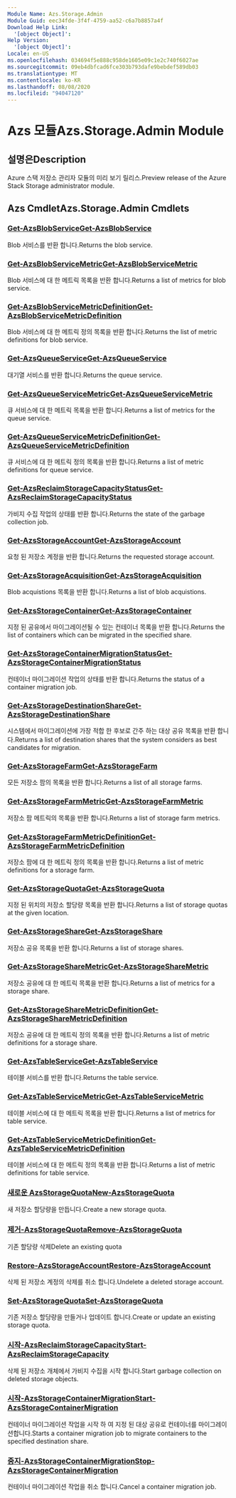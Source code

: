 ```yaml
---
Module Name: Azs.Storage.Admin
Module Guid: eec34fde-3f4f-4759-aa52-c6a7b8857a4f
Download Help Link:
  '[object Object]': 
Help Version:
  '[object Object]': 
Locale: en-US
ms.openlocfilehash: 034694f5e888c958de1605e09c1e2c740f6027ae
ms.sourcegitcommit: 09eb4dbfcad6fce303b793dafe9bebdef589db03
ms.translationtype: MT
ms.contentlocale: ko-KR
ms.lasthandoff: 08/08/2020
ms.locfileid: "94047120"
---
```

# <span data-ttu-id="6fb96-101">Azs 모듈</span><span class="sxs-lookup"><span data-stu-id="6fb96-101">Azs.Storage.Admin Module</span></span>
## <span data-ttu-id="6fb96-102">설명은</span><span class="sxs-lookup"><span data-stu-id="6fb96-102">Description</span></span>
<span data-ttu-id="6fb96-103">Azure 스택 저장소 관리자 모듈의 미리 보기 릴리스.</span><span class="sxs-lookup"><span data-stu-id="6fb96-103">Preview release of the Azure Stack Storage administrator module.</span></span>  

## <span data-ttu-id="6fb96-104">Azs Cmdlet</span><span class="sxs-lookup"><span data-stu-id="6fb96-104">Azs.Storage.Admin Cmdlets</span></span>
### [<span data-ttu-id="6fb96-105">Get-AzsBlobService</span><span class="sxs-lookup"><span data-stu-id="6fb96-105">Get-AzsBlobService</span></span>](Get-AzsBlobService.md)
<span data-ttu-id="6fb96-106">Blob 서비스를 반환 합니다.</span><span class="sxs-lookup"><span data-stu-id="6fb96-106">Returns the blob service.</span></span>

### [<span data-ttu-id="6fb96-107">Get-AzsBlobServiceMetric</span><span class="sxs-lookup"><span data-stu-id="6fb96-107">Get-AzsBlobServiceMetric</span></span>](Get-AzsBlobServiceMetric.md)
<span data-ttu-id="6fb96-108">Blob 서비스에 대 한 메트릭 목록을 반환 합니다.</span><span class="sxs-lookup"><span data-stu-id="6fb96-108">Returns a list of metrics for blob service.</span></span>

### [<span data-ttu-id="6fb96-109">Get-AzsBlobServiceMetricDefinition</span><span class="sxs-lookup"><span data-stu-id="6fb96-109">Get-AzsBlobServiceMetricDefinition</span></span>](Get-AzsBlobServiceMetricDefinition.md)
<span data-ttu-id="6fb96-110">Blob 서비스에 대 한 메트릭 정의 목록을 반환 합니다.</span><span class="sxs-lookup"><span data-stu-id="6fb96-110">Returns the list of metric definitions for blob service.</span></span>

### [<span data-ttu-id="6fb96-111">Get-AzsQueueService</span><span class="sxs-lookup"><span data-stu-id="6fb96-111">Get-AzsQueueService</span></span>](Get-AzsQueueService.md)
<span data-ttu-id="6fb96-112">대기열 서비스를 반환 합니다.</span><span class="sxs-lookup"><span data-stu-id="6fb96-112">Returns the queue service.</span></span>

### [<span data-ttu-id="6fb96-113">Get-AzsQueueServiceMetric</span><span class="sxs-lookup"><span data-stu-id="6fb96-113">Get-AzsQueueServiceMetric</span></span>](Get-AzsQueueServiceMetric.md)
<span data-ttu-id="6fb96-114">큐 서비스에 대 한 메트릭 목록을 반환 합니다.</span><span class="sxs-lookup"><span data-stu-id="6fb96-114">Returns a list of metrics for the queue service.</span></span>

### [<span data-ttu-id="6fb96-115">Get-AzsQueueServiceMetricDefinition</span><span class="sxs-lookup"><span data-stu-id="6fb96-115">Get-AzsQueueServiceMetricDefinition</span></span>](Get-AzsQueueServiceMetricDefinition.md)
<span data-ttu-id="6fb96-116">큐 서비스에 대 한 메트릭 정의 목록을 반환 합니다.</span><span class="sxs-lookup"><span data-stu-id="6fb96-116">Returns a list of metric definitions for queue service.</span></span>

### [<span data-ttu-id="6fb96-117">Get-AzsReclaimStorageCapacityStatus</span><span class="sxs-lookup"><span data-stu-id="6fb96-117">Get-AzsReclaimStorageCapacityStatus</span></span>](Get-AzsReclaimStorageCapacityStatus.md)
<span data-ttu-id="6fb96-118">가비지 수집 작업의 상태를 반환 합니다.</span><span class="sxs-lookup"><span data-stu-id="6fb96-118">Returns the state of the garbage collection job.</span></span>

### [<span data-ttu-id="6fb96-119">Get-AzsStorageAccount</span><span class="sxs-lookup"><span data-stu-id="6fb96-119">Get-AzsStorageAccount</span></span>](Get-AzsStorageAccount.md)
<span data-ttu-id="6fb96-120">요청 된 저장소 계정을 반환 합니다.</span><span class="sxs-lookup"><span data-stu-id="6fb96-120">Returns the requested storage account.</span></span>

### [<span data-ttu-id="6fb96-121">Get-AzsStorageAcquisition</span><span class="sxs-lookup"><span data-stu-id="6fb96-121">Get-AzsStorageAcquisition</span></span>](Get-AzsStorageAcquisition.md)
<span data-ttu-id="6fb96-122">Blob acquistions 목록을 반환 합니다.</span><span class="sxs-lookup"><span data-stu-id="6fb96-122">Returns a list of blob acquistions.</span></span>

### [<span data-ttu-id="6fb96-123">Get-AzsStorageContainer</span><span class="sxs-lookup"><span data-stu-id="6fb96-123">Get-AzsStorageContainer</span></span>](Get-AzsStorageContainer.md)
<span data-ttu-id="6fb96-124">지정 된 공유에서 마이그레이션될 수 있는 컨테이너 목록을 반환 합니다.</span><span class="sxs-lookup"><span data-stu-id="6fb96-124">Returns the list of containers which can be migrated in the specified share.</span></span>

### [<span data-ttu-id="6fb96-125">Get-AzsStorageContainerMigrationStatus</span><span class="sxs-lookup"><span data-stu-id="6fb96-125">Get-AzsStorageContainerMigrationStatus</span></span>](Get-AzsStorageContainerMigrationStatus.md)
<span data-ttu-id="6fb96-126">컨테이너 마이그레이션 작업의 상태를 반환 합니다.</span><span class="sxs-lookup"><span data-stu-id="6fb96-126">Returns the status of a container migration job.</span></span>

### [<span data-ttu-id="6fb96-127">Get-AzsStorageDestinationShare</span><span class="sxs-lookup"><span data-stu-id="6fb96-127">Get-AzsStorageDestinationShare</span></span>](Get-AzsStorageDestinationShare.md)
<span data-ttu-id="6fb96-128">시스템에서 마이그레이션에 가장 적합 한 후보로 간주 하는 대상 공유 목록을 반환 합니다.</span><span class="sxs-lookup"><span data-stu-id="6fb96-128">Returns a list of destination shares that the system considers as best candidates for migration.</span></span>

### [<span data-ttu-id="6fb96-129">Get-AzsStorageFarm</span><span class="sxs-lookup"><span data-stu-id="6fb96-129">Get-AzsStorageFarm</span></span>](Get-AzsStorageFarm.md)
<span data-ttu-id="6fb96-130">모든 저장소 팜의 목록을 반환 합니다.</span><span class="sxs-lookup"><span data-stu-id="6fb96-130">Returns a list of all storage farms.</span></span>

### [<span data-ttu-id="6fb96-131">Get-AzsStorageFarmMetric</span><span class="sxs-lookup"><span data-stu-id="6fb96-131">Get-AzsStorageFarmMetric</span></span>](Get-AzsStorageFarmMetric.md)
<span data-ttu-id="6fb96-132">저장소 팜 메트릭의 목록을 반환 합니다.</span><span class="sxs-lookup"><span data-stu-id="6fb96-132">Returns a list of storage farm metrics.</span></span>

### [<span data-ttu-id="6fb96-133">Get-AzsStorageFarmMetricDefinition</span><span class="sxs-lookup"><span data-stu-id="6fb96-133">Get-AzsStorageFarmMetricDefinition</span></span>](Get-AzsStorageFarmMetricDefinition.md)
<span data-ttu-id="6fb96-134">저장소 팜에 대 한 메트릭 정의 목록을 반환 합니다.</span><span class="sxs-lookup"><span data-stu-id="6fb96-134">Returns a list of metric definitions for a storage farm.</span></span>

### [<span data-ttu-id="6fb96-135">Get-AzsStorageQuota</span><span class="sxs-lookup"><span data-stu-id="6fb96-135">Get-AzsStorageQuota</span></span>](Get-AzsStorageQuota.md)
<span data-ttu-id="6fb96-136">지정 된 위치의 저장소 할당량 목록을 반환 합니다.</span><span class="sxs-lookup"><span data-stu-id="6fb96-136">Returns a list of storage quotas at the given location.</span></span>

### [<span data-ttu-id="6fb96-137">Get-AzsStorageShare</span><span class="sxs-lookup"><span data-stu-id="6fb96-137">Get-AzsStorageShare</span></span>](Get-AzsStorageShare.md)
<span data-ttu-id="6fb96-138">저장소 공유 목록을 반환 합니다.</span><span class="sxs-lookup"><span data-stu-id="6fb96-138">Returns a list of storage shares.</span></span>

### [<span data-ttu-id="6fb96-139">Get-AzsStorageShareMetric</span><span class="sxs-lookup"><span data-stu-id="6fb96-139">Get-AzsStorageShareMetric</span></span>](Get-AzsStorageShareMetric.md)
<span data-ttu-id="6fb96-140">저장소 공유에 대 한 메트릭 목록을 반환 합니다.</span><span class="sxs-lookup"><span data-stu-id="6fb96-140">Returns a list of metrics for a storage share.</span></span>

### [<span data-ttu-id="6fb96-141">Get-AzsStorageShareMetricDefinition</span><span class="sxs-lookup"><span data-stu-id="6fb96-141">Get-AzsStorageShareMetricDefinition</span></span>](Get-AzsStorageShareMetricDefinition.md)
<span data-ttu-id="6fb96-142">저장소 공유에 대 한 메트릭 정의 목록을 반환 합니다.</span><span class="sxs-lookup"><span data-stu-id="6fb96-142">Returns a list of metric definitions for a storage share.</span></span>

### [<span data-ttu-id="6fb96-143">Get-AzsTableService</span><span class="sxs-lookup"><span data-stu-id="6fb96-143">Get-AzsTableService</span></span>](Get-AzsTableService.md)
<span data-ttu-id="6fb96-144">테이블 서비스를 반환 합니다.</span><span class="sxs-lookup"><span data-stu-id="6fb96-144">Returns the table service.</span></span>

### [<span data-ttu-id="6fb96-145">Get-AzsTableServiceMetric</span><span class="sxs-lookup"><span data-stu-id="6fb96-145">Get-AzsTableServiceMetric</span></span>](Get-AzsTableServiceMetric.md)
<span data-ttu-id="6fb96-146">테이블 서비스에 대 한 메트릭 목록을 반환 합니다.</span><span class="sxs-lookup"><span data-stu-id="6fb96-146">Returns a list of metrics for table service.</span></span>

### [<span data-ttu-id="6fb96-147">Get-AzsTableServiceMetricDefinition</span><span class="sxs-lookup"><span data-stu-id="6fb96-147">Get-AzsTableServiceMetricDefinition</span></span>](Get-AzsTableServiceMetricDefinition.md)
<span data-ttu-id="6fb96-148">테이블 서비스에 대 한 메트릭 정의 목록을 반환 합니다.</span><span class="sxs-lookup"><span data-stu-id="6fb96-148">Returns a list of metric definitions for table service.</span></span>

### [<span data-ttu-id="6fb96-149">새로운 AzsStorageQuota</span><span class="sxs-lookup"><span data-stu-id="6fb96-149">New-AzsStorageQuota</span></span>](New-AzsStorageQuota.md)
<span data-ttu-id="6fb96-150">새 저장소 할당량을 만듭니다.</span><span class="sxs-lookup"><span data-stu-id="6fb96-150">Create a new storage quota.</span></span>

### [<span data-ttu-id="6fb96-151">제거-AzsStorageQuota</span><span class="sxs-lookup"><span data-stu-id="6fb96-151">Remove-AzsStorageQuota</span></span>](Remove-AzsStorageQuota.md)
<span data-ttu-id="6fb96-152">기존 할당량 삭제</span><span class="sxs-lookup"><span data-stu-id="6fb96-152">Delete an existing quota</span></span>

### [<span data-ttu-id="6fb96-153">Restore-AzsStorageAccount</span><span class="sxs-lookup"><span data-stu-id="6fb96-153">Restore-AzsStorageAccount</span></span>](Restore-AzsStorageAccount.md)
<span data-ttu-id="6fb96-154">삭제 된 저장소 계정의 삭제를 취소 합니다.</span><span class="sxs-lookup"><span data-stu-id="6fb96-154">Undelete a deleted storage account.</span></span>

### [<span data-ttu-id="6fb96-155">Set-AzsStorageQuota</span><span class="sxs-lookup"><span data-stu-id="6fb96-155">Set-AzsStorageQuota</span></span>](Set-AzsStorageQuota.md)
<span data-ttu-id="6fb96-156">기존 저장소 할당량을 만들거나 업데이트 합니다.</span><span class="sxs-lookup"><span data-stu-id="6fb96-156">Create or update an existing storage quota.</span></span>

### [<span data-ttu-id="6fb96-157">시작-AzsReclaimStorageCapacity</span><span class="sxs-lookup"><span data-stu-id="6fb96-157">Start-AzsReclaimStorageCapacity</span></span>](Start-AzsReclaimStorageCapacity.md)
<span data-ttu-id="6fb96-158">삭제 된 저장소 개체에서 가비지 수집을 시작 합니다.</span><span class="sxs-lookup"><span data-stu-id="6fb96-158">Start garbage collection on deleted storage objects.</span></span>

### [<span data-ttu-id="6fb96-159">시작-AzsStorageContainerMigration</span><span class="sxs-lookup"><span data-stu-id="6fb96-159">Start-AzsStorageContainerMigration</span></span>](Start-AzsStorageContainerMigration.md)
<span data-ttu-id="6fb96-160">컨테이너 마이그레이션 작업을 시작 하 여 지정 된 대상 공유로 컨테이너를 마이그레이션합니다.</span><span class="sxs-lookup"><span data-stu-id="6fb96-160">Starts a container migration job to migrate containers to the specified destination share.</span></span>

### [<span data-ttu-id="6fb96-161">중지-AzsStorageContainerMigration</span><span class="sxs-lookup"><span data-stu-id="6fb96-161">Stop-AzsStorageContainerMigration</span></span>](Stop-AzsStorageContainerMigration.md)
<span data-ttu-id="6fb96-162">컨테이너 마이그레이션 작업을 취소 합니다.</span><span class="sxs-lookup"><span data-stu-id="6fb96-162">Cancel a container migration job.</span></span>

